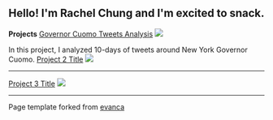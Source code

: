 
Hello! I'm Rachel Chung and I'm excited to snack.
---

 **Projects**
[Governor Cuomo Tweets Analysis](/sample_page)
<img src="images/dummy_thumbnail.jpg?raw=true"/>

In this project, I analyzed 10-days of tweets around New York Governor Cuomo.
[Project 2 Title](/pdf/sample_presentation.pdf)
<img src="images/dummy_thumbnail.jpg?raw=true"/>

---
[Project 3 Title](http://example.com/)
<img src="images/dummy_thumbnail.jpg?raw=true"/>

---
<p style="font-size:14px; font-style: Verdana">Page template forked from <a href="https://github.com/evanca/quick-portfolio">evanca</a></p>
<!-- Remove above link if you don't want to attibute -->
